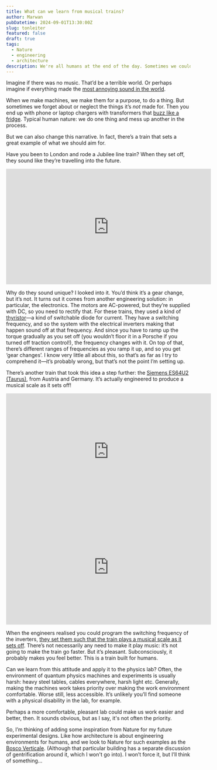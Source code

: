 ```yaml
---
title: What can we learn from musical trains?
author: Marwan
pubDatetime: 2024-09-01T13:30:00Z
slug: tonleiter
featured: false
draft: true
tags:
  - Nature
  - engineering
  - architecture
description: We're all humans at the end of the day. Sometimes we could engineer things to make us happier rather than focusing on outright performance.
---
```


Imagine if there was no music. That’d be a terrible world. Or perhaps imagine if everything made the [most annoying sound in the world](https://www.youtube.com/watch?v=0cVlTeIATBs).

When we make machines, we make them for a purpose, to do a thing. But sometimes we forget about or neglect the things it’s _not_ made for. Then you end up with phone or laptop chargers with transformers that [buzz like a fridge](https://en.wikipedia.org/wiki/Karma_Police#Lyrics). Typical human nature: we do one thing and mess up another in the process.

But we can also change this narrative. In fact, there’s a train that sets a great example of what we should aim for.

Have you been to London and rode a Jubilee line train? When they set off, they sound like they’re travelling into the future.

<iframe width="560" height="315" src="https://www.youtube.com/embed/_4ANmUkGIJc?si=Jiuqvt_PpwIf5bE8" title="YouTube video player" frameborder="0" allow="accelerometer; autoplay; clipboard-write; encrypted-media; gyroscope; picture-in-picture; web-share" referrerpolicy="strict-origin-when-cross-origin" allowfullscreen></iframe>

Why do they sound unique? I looked into it. You’d think it’s a gear change, but it’s not. It turns out it comes from another engineering solution: in particular, the electronics. The motors are AC-powered, but they’re supplied with DC, so you need to rectify that. For these trains, they used a kind of [thyristor](https://en.wikipedia.org/wiki/Gate_turn-off_thyristor)—a kind of switchable diode for current. They have a switching frequency, and so the system with the electrical inverters making that happen sound off at that frequency. And since you have to ramp up the torque gradually as you set off (you wouldn’t floor it in a Porsche if you turned off traction control!), the frequency changes with it. On top of that, there’s different ranges of frequencies as you ramp it up, and so you get ‘gear changes’. I know very little all about this, so that’s as far as I try to comprehend it—it’s probably wrong, but that’s not the point I’m setting up.

There’s another train that took this idea a step further: the [Siemens ES64U2 (Taurus)](https://de.wikipedia.org/wiki/Siemens_ES64U2), from Austria and Germany. It’s actually engineered to produce a musical scale as it sets off!

<iframe width="560" height="315" src="https://www.youtube.com/embed/5zDkTVFL61g?si=ntX_GwF-HkhbkXBY" title="YouTube video player" frameborder="0" allow="accelerometer; autoplay; clipboard-write; encrypted-media; gyroscope; picture-in-picture; web-share" referrerpolicy="strict-origin-when-cross-origin" allowfullscreen></iframe>

<iframe width="560" height="315" src="https://www.youtube.com/embed/iMYqWHnE9ww?si=ooi8Prs0ZD_uK4Rs" title="YouTube video player" frameborder="0" allow="accelerometer; autoplay; clipboard-write; encrypted-media; gyroscope; picture-in-picture; web-share" referrerpolicy="strict-origin-when-cross-origin" allowfullscreen></iframe>

When the engineers realised you could program the switching frequency of the inverters, [they set them such that the train plays a musical scale as it sets off](https://www.n-tv.de/wissen/frageantwort/Warum-machen-manche-Zuege-Musik-article20218846.html). There’s not necessarily any need to make it play music: it’s not going to make the train go faster. But it’s pleasant. Subconsciously, it probably makes you feel better. This is a train built for humans.

Can we learn from this attitude and apply it to the physics lab? Often, the environment of quantum physics machines and experiments is usually harsh: heavy steel tables, cables everywhere, harsh light etc. Generally, making the machines work takes priority over making the work environment comfortable. Worse still, less accessible. It’s unlikely you’ll find someone with a physical disability in the lab, for example.

Perhaps a more comfortable, pleasant lab could make us work easier and better, then. It sounds obvious, but as I say, it's not often the priority.

So, I’m thinking of adding some inspiration from Nature for my future experimental designs. Like how architecture is about engineering environments for humans, and we look to Nature for such examples as the [Bosco Verticale](https://en.wikipedia.org/wiki/Bosco_Verticale). (Although that particular building has a separate discussion of gentrification around it, which I won't go into). I won’t force it, but I’ll think of something…

